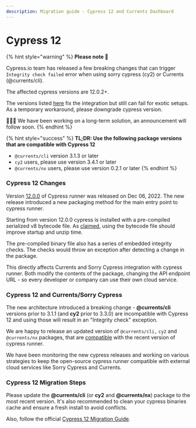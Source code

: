 ```yaml
---
description: Migration guide - Cypress 12 and Currents Dashboard
---
```


# Cypress 12

{% hint style="warning" %}
**Please note 🚧**

Cypress.io team has released a few breaking changes that can trigger `Integrity check failed` error when using sorry cypress (cy2) or Currents (@currents/cli).

The affected cypress versions are 12.0.2+.&#x20;

The versions listed [here](./) fix the integration but still can fail for exotic setups. As a temporary workaround, please downgrade cypress version.



👷🏽‍♀️ We have been working on a long-term solution, an announcement will follow soon.
{% endhint %}

{% hint style="success" %}
**TL;DR:  Use the following package versions that are compatible with Cypress 12**

* &#x20;`@currents/cli`  version 3.1.3 or later
* `cy2` users, please use version 3.4.1 or later
* `@currents/nx` users, please use version 0.2.1 or later
{% endhint %}

### Cypress 12 Changes

Version [12.0.0](https://www.cypress.io/blog/2022/12/06/announcing-cypress-12/) of Cypress runner was released on Dec 06, 2022. The new release introduced a new packaging method for the main entry point to cypress runner.

Starting from version 12.0.0 cypress is installed with a pre-compiled serialized v8 bytecode file. As [claimed](https://github.com/cypress-io/cypress/pull/24909), using the bytecode file should improve startup and unzip time.&#x20;

The pre-compiled binary file also has a series of embedded integrity checks. The checks would throw an exception after detecting a change in the package.&#x20;

This directly affects Currents and Sorry Cypress integration with cypress runner. Both modify the contents of the package, changing the API endpoint URL - so every developer or company can use their own cloud service.

### Cypress 12 and Currents/Sorry Cypress

The new architecture introduced a breaking change - **@currents/cli** versions prior to 3.1.1 (and **cy2** prior to 3.3.0) are incompatible with Cypress 12 and using those will result in an "Integrity check" exception.&#x20;

We are happy to release an updated version of `@currents/cli,` `cy2` and `@currents/nx` packages, that are [compatible](./) with the recent version of cypress runner.

We have been monitoring the new cypress releases and working on various strategies to keep the open-source cypress runner compatible with external cloud services like Sorry Cypress and Currents.

### Cypress 12 Migration Steps

Please update the **@currents/cli** (or **cy2** and **@currents/nx**) package to the most recent version. It's also recommended to clean your cypress binaries cache and ensure a fresh install to avoid conflicts.

Also, follow the official [Cypress 12 Migration Guide](https://docs.cypress.io/guides/references/changelog#12-0-0).
